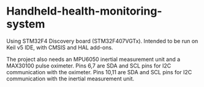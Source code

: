 # Handheld-health-monitoring-system
Using STM32F4 Discovery board (STM32F407VGTx).
Intended to be run on Keil v5 IDE, with CMSIS and HAL add-ons.

The project also needs an MPU6050 inertial measurement unit and a MAX30100 pulse oximeter.
Pins 6,7 are SDA and SCL pins for I2C communication with the oximeter.
Pins 10,11 are SDA and SCL pins for I2C communication with the inertial measurement unit.
